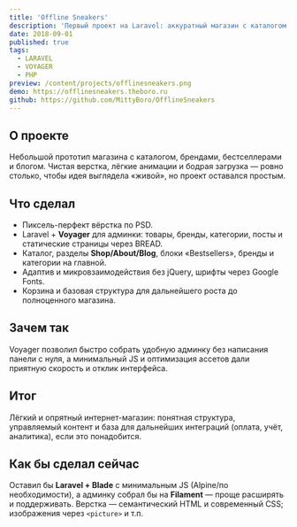 ```yaml
---
title: 'Offline Sneakers'
description: 'Первый проект на Laravel: аккуратный магазин с каталогом, блогом и админкой Voyager — простой, быстрый и без лишних зависимостей.'
date: 2018-09-01
published: true
tags:
  - LARAVEL
  - VOYAGER
  - PHP
preview: /content/projects/offlinesneakers.png
demo: https://offlinesneakers.theboro.ru
github: https://github.com/MittyBoro/OfflineSneakers
---
```


## О проекте

Небольшой прототип магазина с каталогом, брендами, бестселлерами и блогом. Чистая верстка, лёгкие анимации и бодрая загрузка — ровно столько, чтобы идея выглядела «живой», но проект оставался простым.

## Что сделал

- Пиксель-перфект вёрстка по PSD.
- Laravel + **Voyager** для админки: товары, бренды, категории, посты и статические страницы через BREAD.
- Каталог, разделы **Shop/About/Blog**, блоки «Bestsellers», бренды и категории на главной.
- Адаптив и микровзаимодействия без jQuery, шрифты через Google Fonts.
- Корзина и базовая структура для дальнейшего роста до полноценного магазина.

## Зачем так

Voyager позволил быстро собрать удобную админку без написания панели с нуля, а минимальный JS и оптимизация ассетов дали приятную скорость и отклик интерфейса.

## Итог

Лёгкий и опрятный интернет-магазин: понятная структура, управляемый контент и база для дальнейших интеграций (оплата, учёт, аналитика), если это понадобится.

## Как бы сделал сейчас

Оставил бы **Laravel + Blade** с минимальным JS (Alpine/по необходимости), а админку собрал бы на **Filament** — проще расширять и поддерживать. Верстка — семантический HTML и современный CSS; изображения через `<picture>` и т.п.
